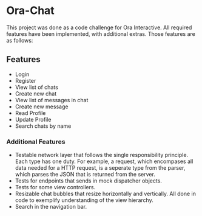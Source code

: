 # Ora-Chat

This project was done as a code challenge for Ora Interactive. All required features have been implemented, with additional extras. Those features are as follows:

## Features
- Login
- Register
- View list of chats
- Create new chat
- View list of messages in chat
- Create new message
- Read Profile
- Update Profile
- Search chats by name

### Additional Features
- Testable network layer that follows the single responsibility principle. Each type has one duty. For example, a request, which encompases all data needed for a HTTP request, is a seperate type from the parser, which parses the JSON that is returned from the server.
- Tests for endpoints that sends in mock dispatcher objects.
- Tests for some view controllers.
- Resizable chat bubbles that resize horizontally and vertically. All done in code to exemplify understanding of the view hierarchy.
- Search in the navigation bar.
